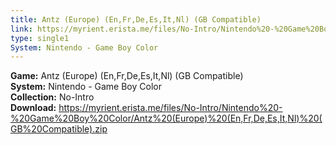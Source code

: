 ```yaml
---
title: Antz (Europe) (En,Fr,De,Es,It,Nl) (GB Compatible)
link: https://myrient.erista.me/files/No-Intro/Nintendo%20-%20Game%20Boy%20Color/Antz%20(Europe)%20(En,Fr,De,Es,It,Nl)%20(GB%20Compatible).zip
type: single1
System: Nintendo - Game Boy Color
---
```

<b>Game:</b> Antz (Europe) (En,Fr,De,Es,It,Nl) (GB Compatible)<br>
<b>System:</b> Nintendo - Game Boy Color<br>
<b>Collection:</b> No-Intro<br>
<b>Download:</b> https://myrient.erista.me/files/No-Intro/Nintendo%20-%20Game%20Boy%20Color/Antz%20(Europe)%20(En,Fr,De,Es,It,Nl)%20(GB%20Compatible).zip